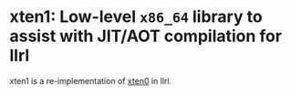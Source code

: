 # xten1: Low-level `x86_64` library to assist with JIT/AOT compilation for llrl

xten1 is a re-implementation of [xten0](../xten0) in llrl.
